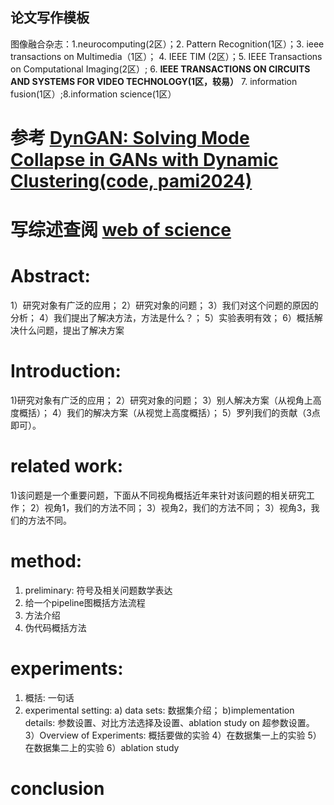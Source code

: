 ## 论文写作模板
图像融合杂志：1.neurocomputing(2区）；2. Pattern Recognition(1区）；3. ieee transactions on Multimedia（1区）；
4. IEEE TIM (2区）；5. IEEE Transactions on Computational Imaging(2区）; 6. **IEEE TRANSACTIONS ON CIRCUITS AND SYSTEMS FOR VIDEO TECHNOLOGY(1区，较易）**
7. information fusion(1区）;8.information science(1区）
# 参考 [DynGAN: Solving Mode Collapse in GANs with Dynamic Clustering(code, pami2024)](https://ieeexplore.ieee.org/document/10440507)

# 写综述查阅 [web of science](https://webofscience.clarivate.cn/wos/alldb/summary/4387e34a-d31a-4e62-9a42-c4d4974e9c77-d3fdfee7/relevance/1)

# Abstract:
1）研究对象有广泛的应用；
2）研究对象的问题；
3）我们对这个问题的原因的分析；
4）我们提出了解决方法，方法是什么？；
5）实验表明有效；
6）概括解决什么问题，提出了解决方案
# Introduction:
1)研究对象有广泛的应用；
2）研究对象的问题；
3）别人解决方案（从视角上高度概括）；
4）我们的解决方案（从视觉上高度概括）；
5）罗列我们的贡献（3点即可）。
# related work: 
1)该问题是一个重要问题，下面从不同视角概括近年来针对该问题的相关研究工作；
2）视角1，我们的方法不同；
3）视角2，我们的方法不同；
3）视角3，我们的方法不同。
# method:
1) preliminary: 符号及相关问题数学表达
2) 给一个pipeline图概括方法流程
3) 方法介绍
4) 伪代码概括方法
# experiments:
1) 概括: 一句话
2) experimental setting: a) data sets: 数据集介绍； b)implementation details: 参数设置、对比方法选择及设置、ablation study on 超参数设置。
3）Overview of Experiments: 概括要做的实验
4）在数据集一上的实验
5）在数据集二上的实验
6）ablation study
# conclusion
